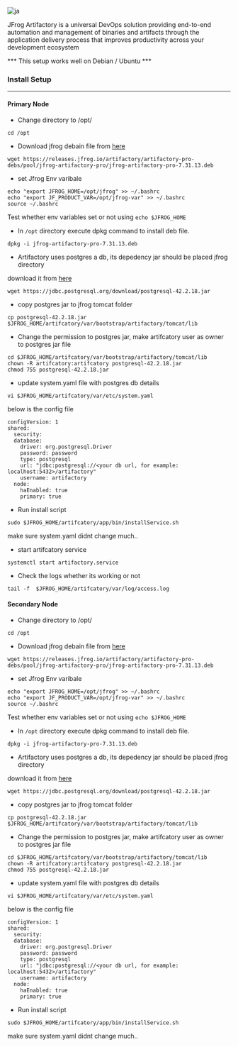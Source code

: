 
![ja](https://user-images.githubusercontent.com/29688323/156386876-3b288002-f3af-4c96-b360-3a5b115d8b36.png)


JFrog Artifactory is a universal DevOps solution providing end-to-end automation and management of binaries and artifacts through the application delivery process that improves productivity across your development ecosystem


*** This setup works well on Debian / Ubuntu ***


### Install Setup
--------------------

#### Primary Node

- Change directory to /opt/

```
cd /opt
```

- Download jfrog debain file from [here](https://jfrog.com/download-legacy/?product=artifactory&installer=debian)

```
wget https://releases.jfrog.io/artifactory/artifactory-pro-debs/pool/jfrog-artifactory-pro/jfrog-artifactory-pro-7.31.13.deb
```

- set Jfrog Env varibale 

```
echo "export JFROG_HOME=/opt/jfrog" >> ~/.bashrc
echo "export JF_PRODUCT_VAR=/opt/jfrog-var" >> ~/.bashrc
source ~/.bashrc
```
Test whether env variables set or not using ``` echo $JFROG_HOME ```

- In ```/opt``` directory execute dpkg command to install deb file.

```
dpkg -i jfrog-artifactory-pro-7.31.13.deb
```

- Artifactory uses postgres a db, its depedency jar should be placed jfrog directory

download it from [here](https://jdbc.postgresql.org/download.html)
```
wget https://jdbc.postgresql.org/download/postgresql-42.2.18.jar
```

- copy postgres jar to jfrog tomcat folder 

```
cp postgresql-42.2.18.jar $JFROG_HOME/artifcatory/var/bootstrap/artifactory/tomcat/lib
```

- Change the permission to postgres jar, make artifcatory user as owner to postgres jar file

```
cd $JFROG_HOME/artifcatory/var/bootstrap/artifactory/tomcat/lib
chown -R artifcatory:artifcatory postgresql-42.2.18.jar
chmod 755 postgresql-42.2.18.jar
```

- update system.yaml file with postgres db details 

```
vi $JFROG_HOME/artifcatory/var/etc/system.yaml
```
below is the config file

```
configVersion: 1
shared:
  security: 
  database:
    driver: org.postgresql.Driver
    password: password
    type: postgresql
    url: "jdbc:postgresql://<your db url, for example: localhost:5432>/artifactory"
    username: artifactory
  node:
    haEnabled: true
    primary: true
```

- Run install script 

```
sudo $JFROG_HOME/artifcatory/app/bin/installService.sh
```

make  sure system.yaml didnt change much..

- start artifcatory service 

```
systemctl start artifactory.service 
```

- Check the logs whether its working or not 

```
tail -f  $JFROG_HOME/artifcatory/var/log/access.log
```


#### Secondary Node

- Change directory to /opt/

```
cd /opt
```

- Download jfrog debain file from [here](https://jfrog.com/download-legacy/?product=artifactory&installer=debian)

```
wget https://releases.jfrog.io/artifactory/artifactory-pro-debs/pool/jfrog-artifactory-pro/jfrog-artifactory-pro-7.31.13.deb
```

- set Jfrog Env varibale 

```
echo "export JFROG_HOME=/opt/jfrog" >> ~/.bashrc
echo "export JF_PRODUCT_VAR=/opt/jfrog-var" >> ~/.bashrc
source ~/.bashrc
```
Test whether env variables set or not using ``` echo $JFROG_HOME ```

- In ```/opt``` directory execute dpkg command to install deb file.

```
dpkg -i jfrog-artifactory-pro-7.31.13.deb
```

- Artifactory uses postgres a db, its depedency jar should be placed jfrog directory

download it from [here](https://jdbc.postgresql.org/download.html)
```
wget https://jdbc.postgresql.org/download/postgresql-42.2.18.jar
```

- copy postgres jar to jfrog tomcat folder 

```
cp postgresql-42.2.18.jar $JFROG_HOME/artifcatory/var/bootstrap/artifactory/tomcat/lib
```

- Change the permission to postgres jar, make artifcatory user as owner to postgres jar file

```
cd $JFROG_HOME/artifcatory/var/bootstrap/artifactory/tomcat/lib
chown -R artifcatory:artifcatory postgresql-42.2.18.jar
chmod 755 postgresql-42.2.18.jar
```

- update system.yaml file with postgres db details 

```
vi $JFROG_HOME/artifcatory/var/etc/system.yaml
```
below is the config file

```
configVersion: 1
shared:
  security: 
  database:
    driver: org.postgresql.Driver
    password: password
    type: postgresql
    url: "jdbc:postgresql://<your db url, for example: localhost:5432>/artifactory"
    username: artifactory
  node:
    haEnabled: true
    primary: true
```

- Run install script 

```
sudo $JFROG_HOME/artifcatory/app/bin/installService.sh
```

make  sure system.yaml didnt change much..
